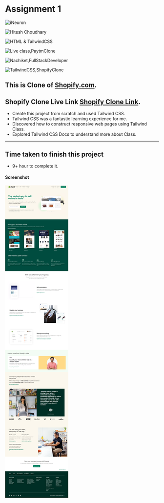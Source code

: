 # Assignment 1

![iNeuron](https://img.shields.io/badge/iNeuron-Full--Stack--Bootcamp-green)

![Hitesh Choudhary](https://img.shields.io/badge/Hitesh--Choudhary-LCO-red)

![HTML & TailwindCSS](https://img.shields.io/badge/HTML-TailwindCSS-orange)

![Live class,PaytmClone](https://img.shields.io/badge/LIVE--CLASS-ShopifyClone-darkgrey)

![Nachiket,FullStackDeveloper](https://img.shields.io/badge/Nachiket%20Keripale-Full--Stack--Developer-brightgreen)

![TailwindCSS,ShopifyClone](https://img.shields.io/badge/TailwindCSS-SHOPIFY--CLONE-green)

## This is Clone of [Shopify.com](https://www.shopify.com).

## Shopify Clone Live Link  [Shopify Clone Link](https://nachiketkeripale-shopify-clone.netlify.app/).

- Create this project from scratch and used Tailwind CSS.
- Tailwind CSS was a fantastic learning experience for me.
- Discovered how to construct responsive web pages using Tailwind Class.
- Explored Tailwind CSS Docs to understand more about Class. 

---

## Time taken to finish this project

-   9+ hour to complete it.

#### Screenshot

![ShopifyClone](./shopify-clone.png) 

